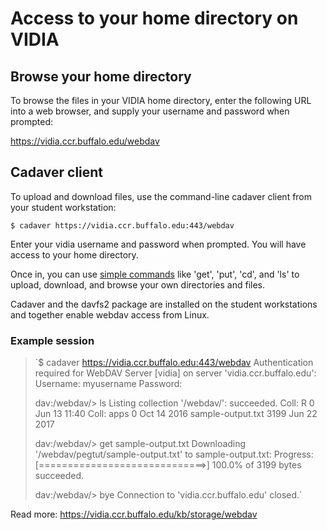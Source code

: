 # Access to your home directory on VIDIA


## Browse your home directory

To browse the files in your VIDIA home directory, enter the 
following URL into a web browser, and supply your username and 
password when prompted:

https://vidia.ccr.buffalo.edu/webdav


## Cadaver client

To upload and download files, use the command-line cadaver client from your student workstation:

`$ cadaver https://vidia.ccr.buffalo.edu:443/webdav`

Enter your vidia username and password when prompted. You will have access to your home directory.

Once in, you can use [simple commands](https://www.cs.colostate.edu/helpdocs/ftp.html) like 'get', 'put', 'cd', and 'ls'
to upload, download, and browse your own directories and files.

Cadaver and the davfs2 package are installed on the student 
workstations and together enable webdav access from Linux.

### Example session

> `$ cadaver https://vidia.ccr.buffalo.edu:443/webdav
> Authentication required for WebDAV Server [vidia] on server 'vidia.ccr.buffalo.edu':
> Username: myusername
> Password: 
>
> dav:/webdav/> ls
> Listing collection '/webdav/': succeeded.
> Coll:   R                                      0  Jun 13 11:40
> Coll:   apps                                   0  Oct 14  2016
>         sample-output.txt                   3199  Jun 22  2017
> 
> dav:/webdav/> get sample-output.txt
> Downloading '/webdav/pegtut/sample-output.txt' to sample-output.txt:
> Progress: [=============================>] 100.0% of 3199 bytes succeeded.
> 
> dav:/webdav/> bye
> Connection to 'vidia.ccr.buffalo.edu' closed.`

Read more: https://vidia.ccr.buffalo.edu/kb/storage/webdav

